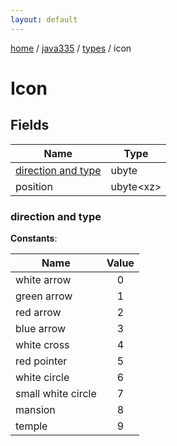 ```yaml
---
layout: default
---
```


[home](/)  /  [java335](/protocol/java335)  /  [types](/protocol/java335/types)  /  icon

# Icon

## Fields

Name | Type
---|---
[direction and type](#direction-and-type) | ubyte
position | ubyte&lt;xz&gt;

### direction and type

**Constants**:

Name | Value
---|:---:
white arrow | 0
green arrow | 1
red arrow | 2
blue arrow | 3
white cross | 4
red pointer | 5
white circle | 6
small white circle | 7
mansion | 8
temple | 9
